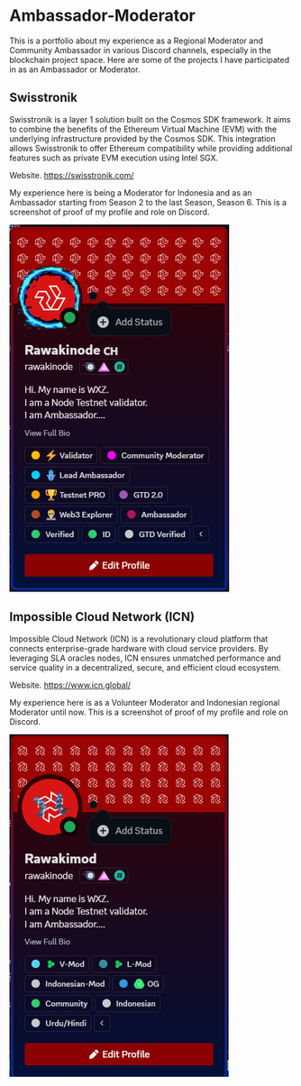# Ambassador-Moderator

This is a portfolio about my experience as a Regional Moderator and Community Ambassador in various Discord channels, especially in the blockchain project space. Here are some of the projects I have participated in as an Ambassador or Moderator.

## Swisstronik

Swisstronik is a layer 1 solution built on the Cosmos SDK framework. It aims to combine the benefits of the Ethereum Virtual Machine (EVM) with the underlying infrastructure provided by the Cosmos SDK. This integration allows Swisstronik to offer Ethereum compatibility while providing additional features such as private EVM execution using Intel SGX.

Website. https://swisstronik.com/

My experience here is being a Moderator for Indonesia and as an Ambassador starting from Season 2 to the last Season, Season 6. This is a screenshot of proof of my profile and role on Discord.

![Alt Text](https://raw.githubusercontent.com/rawakinode/Ambassador-Moderator/refs/heads/main/files/Screenshot%202024-10-22%20233404.png)

## Impossible Cloud Network (ICN)

Impossible Cloud Network (ICN) is a revolutionary cloud platform that connects enterprise-grade hardware with cloud service providers. By leveraging SLA oracles nodes, ICN ensures unmatched performance and service quality in a decentralized, secure, and efficient cloud ecosystem.

Website. https://www.icn.global/

My experience here is as a Volunteer Moderator and Indonesian regional Moderator until now. This is a screenshot of proof of my profile and role on Discord.

![Alt Text](https://raw.githubusercontent.com/rawakinode/Ambassador-Moderator/refs/heads/main/files/Screenshot%202024-10-22%20233734.png)
